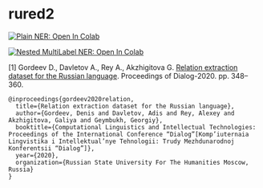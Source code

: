 # rured2

[![Plain NER: Open In Colab](https://colab.research.google.com/assets/colab-badge.svg)](https://colab.research.google.com/drive/1h6fHEJZNJsn7WZaxgHJHn972hDi8JTqX?usp=sharing)

[![Nested MultiLabel NER: Open In Colab](https://colab.research.google.com/assets/colab-badge.svg)](https://colab.research.google.com/drive/1Nfz0TIYwx7AzB-I3Rd1nbKs1bFc5BRIH)


[1] Gordeev D., Davletov A., Rey A., Akzhigitova G. [Relation extraction dataset for the Russian language](https://www.dialog-21.ru/media/5093/gordeevdiplusetal-031.pdf). Proceedings of Dialog-2020. pp. 348–360.

	@inproceedings{gordeev2020relation,
	  title={Relation extraction dataset for the Russian language},
	  author={Gordeev, Denis and Davletov, Adis and Rey, Alexey and Akzhigitova, Galiya and Geymbukh, Georgiy},
	  booktitle={Computational Linguistics and Intellectual Technologies: Proceedings of the International Conference “Dialog”[Komp’iuternaia Lingvistika i Intellektual’nye Tehnologii: Trudy Mezhdunarodnoj Konferentsii “Dialog”]},
	  year={2020},
	  organization={Russian State University For The Humanities Moscow, Russia}
	}
